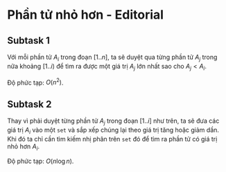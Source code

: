 # Phần tử nhỏ hơn - Editorial

## Subtask 1

Với mỗi phần tử $A_i$ trong đoạn $[1..n]$, ta sẽ duyệt qua từng phần tử $A_j$ trong nữa khoảng $[1..i)$ để tìm ra được một giá trị $A_j$ lớn nhất sao cho $A_j < A_i$.

Độ phức tạp: $O(n^2)$.

## Subtask 2

Thay vì phải duyệt từng phần tử $A_j$ trong đoạn $[1..i]$ như trên, ta sẽ đưa các giá trị $A_i$ vào một `set` và sắp xếp chúng lại theo giá trị tăng hoặc giảm dần. Khi đó ta chỉ cần tìm kiếm nhị phân trên `set` đó để tìm ra phần tử có giá trị nhỏ hơn $A_i$.

Độ phức tạp: $O(n \log n)$.